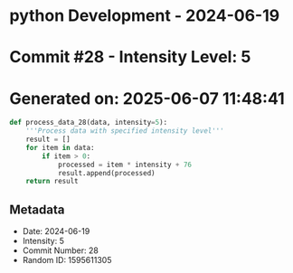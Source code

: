 ﻿# python Development - 2024-06-19
# Commit #28 - Intensity Level: 5
# Generated on: 2025-06-07 11:48:41
```python
def process_data_28(data, intensity=5):
    '''Process data with specified intensity level'''
    result = []
    for item in data:
        if item > 0:
            processed = item * intensity + 76
            result.append(processed)
    return result
```
## Metadata
- Date: 2024-06-19
- Intensity: 5
- Commit Number: 28
- Random ID: 1595611305
